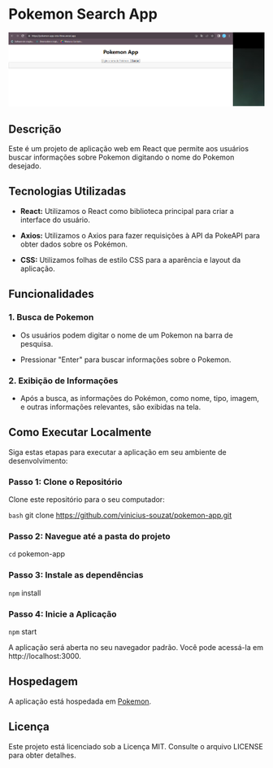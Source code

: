 # Pokemon Search App

![Preview](image.png)

## Descrição

Este é um projeto de aplicação web em React que permite aos usuários buscar informações sobre Pokemon digitando o nome do Pokemon desejado.

## Tecnologias Utilizadas

- **React:** Utilizamos o React como biblioteca principal para criar a interface do usuário.

- **Axios:** Utilizamos o Axios para fazer requisições à API da PokeAPI para obter dados sobre os Pokémon.

- **CSS:** Utilizamos folhas de estilo CSS para a aparência e layout da aplicação.

## Funcionalidades

### 1. Busca de Pokemon

- Os usuários podem digitar o nome de um Pokemon na barra de pesquisa.

- Pressionar "Enter" para buscar informações sobre o Pokemon.

### 2. Exibição de Informações

- Após a busca, as informações do Pokémon, como nome, tipo, imagem, e outras informações relevantes, são exibidas na tela.

## Como Executar Localmente

Siga estas etapas para executar a aplicação em seu ambiente de desenvolvimento:

### Passo 1: Clone o Repositório

Clone este repositório para o seu computador:

`bash`
git clone https://github.com/vinicius-souzat/pokemon-app.git

### Passo 2: Navegue até a pasta do projeto
`cd` pokemon-app

### Passo 3: Instale as dependências
`npm` install

### Passo 4: Inicie a Aplicação
`npm` start

A aplicação será aberta no seu navegador padrão. Você pode acessá-la em http://localhost:3000.

## Hospedagem

A aplicação está hospedada em [Pokemon](https://pokemon-app-iota-three.vercel.app/).

## Licença

Este projeto está licenciado sob a Licença MIT. Consulte o arquivo LICENSE para obter detalhes.
